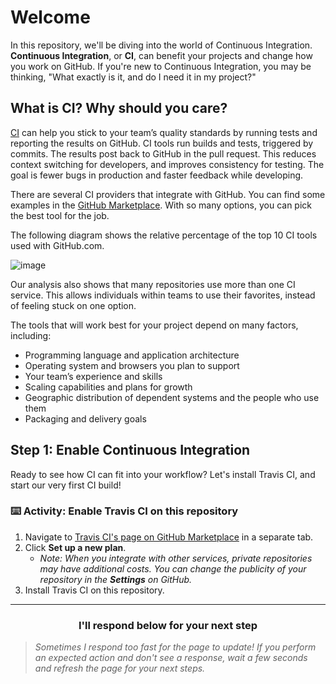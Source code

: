 # Welcome

In this repository, we'll be diving into the world of Continuous Integration. **Continuous Integration**, or **CI**, can benefit your projects and change how you work on GitHub. If you're new to Continuous Integration, you may be thinking, "What exactly is it, and do I need it in my project?"

## What is CI? Why should you care?

[CI](https://en.wikipedia.org/wiki/Continuous_integration) can help you stick to your team’s quality standards by running tests and reporting the results on GitHub. CI tools run builds and tests, triggered by commits. The results post back to GitHub in the pull request. This reduces context switching for developers, and improves consistency for testing. The goal is fewer bugs in production and faster feedback while developing.

There are several CI providers that integrate with GitHub. You can find some examples in the [GitHub Marketplace](https://github.com/marketplace/category/continuous-integration). With so many options, you can pick the best tool for the job.

The following diagram shows the relative percentage of the top 10 CI tools used with GitHub.com.

![image](https://user-images.githubusercontent.com/6351798/49671027-caeb0780-fa23-11e8-836e-dd4f1472a968.png)

Our analysis also shows that many repositories use more than one CI service. This allows individuals within teams to use their favorites, instead of feeling stuck on one option.

The tools that will work best for your project depend on many factors, including:

- Programming language and application architecture
- Operating system and browsers you plan to support
- Your team’s experience and skills
- Scaling capabilities and plans for growth
- Geographic distribution of dependent systems and the people who use them
- Packaging and delivery goals

## Step 1: Enable Continuous Integration

Ready to see how CI can fit into your workflow? Let's install Travis CI, and start our very first CI build!

### :keyboard: Activity: Enable Travis CI on this repository

1. Navigate to [Travis CI's page on GitHub Marketplace](https://github.com/marketplace/travis-ci) in a separate tab.
1. Click **Set up a new plan**.
    - _Note: When you integrate with other services, private repositories may have additional costs. You can change the publicity of your repository in the **Settings** on GitHub._
1. Install Travis CI on this repository.

<hr>
<h3 align="center">I'll respond below for your next step</h3>

> _Sometimes I respond too fast for the page to update! If you perform an expected action and don't see a response, wait a few seconds and refresh the page for your next steps._
